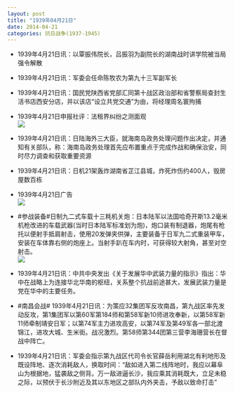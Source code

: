 ```yaml
---
layout: post
title: "1939年04月21日"
date: 2014-04-21
categories: 抗日战争(1937-1945)
---
```


<meta name="referrer" content="no-referrer" />

- 1939年4月21日讯：以覃振伟院长，吕振羽为副院长的湖南战时讲学院被当局强令解散 

- 1939年4月21日讯：军委会任命陈牧农为第九十三军副军长 

- 1939年4月21日讯：国民党陕西省党部汇同第十战区政治部和省警察局查封生活书店西安分店，并以该店“设立共党交通”为由，将经理周名寰拘捕 

- 1939年4月21日申报社评：法租界纠纷之测面观 <br/><img src="https://ww4.sinaimg.cn/large/aca367d8jw1efnihasf1mj20n60xkwx8.jpg" />

- 1939年4月21日讯：日陆海外三大臣，就海南岛政务处理问题作出决定，并通知有关部队，称：海南岛政务处理首先应布置重点于完成作战和确保治安，同时尽力调查和获取重要资源 

- 1939年4月21日讯：日机21架轰炸湖南省芷江县城，炸死炸伤约400人，毁房屋数百栋 

- 1939年4月21日广告 <br/><img src="https://ww4.sinaimg.cn/large/aca367d8jw1efn15fq3pvj20d40hn0w3.jpg" />

- #参战装备#日制九二式车载十三粍机关炮：日本陆军以法国哈奇开斯13.2毫米机枪改进的车载武器(当时日本陆军标准划为炮)，炮口装有制退器，炮尾有枪托以便射手抵肩射击，使用20发弹夹供弹，主要装备于日军九二式重装甲车，安装在车体靠右侧的炮座上。当射手趴在车内时，可获得较大射角，甚至对空射击。 <br/><img src="https://ww2.sinaimg.cn/large/aca367d8jw1efmzezj4r5j20dw0s6n23.jpg" />

- 1939年4月21日讯：中共中央发出《关于发展华中武装力量的指示》指出：华中在战略上为连接华北华南的枢纽，关系整个抗战前途甚大，发展武装力量是党在华中的主要任务。 

- #南昌会战# 1939年4月21日讯：为策应32集团军反攻南昌，第九战区率先发动反攻，第1集团军以第60军第184师和第58军新10师进攻奉新，以第58军新11师牵制靖安日军；以第74军主力进攻高安，以第74军及第49军各一部北渡锦江，进攻大城、生米街。战况激烈。第58师第344团第三营李海珊营长在督战中阵亡。 

- 1939年4月21日讯：军委会指示第九战区代司令长官薛岳利用湖北有利地形及既设阵地、逐次消耗敌人，换取时间：“敌如进入第二线阵地时，我应以幕阜山为根据地，猛袭敌之侧背。万一敌进逼长沙，我应乘其消耗既大，立足未稳之际，以预伏于长沙附近及其以东地区之部队内外夹击，予敌以致命打击” 

